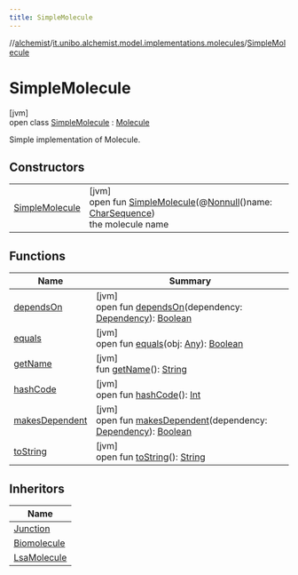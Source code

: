 ```yaml
---
title: SimpleMolecule
---
```

//[alchemist](../../../index.html)/[it.unibo.alchemist.model.implementations.molecules](../index.html)/[SimpleMolecule](index.html)



# SimpleMolecule



[jvm]\
open class [SimpleMolecule](index.html) : [Molecule](../../it.unibo.alchemist.model.interfaces/-molecule/index.html)

Simple implementation of Molecule.



## Constructors


| | |
|---|---|
| [SimpleMolecule](-simple-molecule.html) | [jvm]<br>open fun [SimpleMolecule](-simple-molecule.html)(@[Nonnull](https://docs.oracle.com/javase/8/docs/api/javax/annotation/Nonnull.html)()name: [CharSequence](https://docs.oracle.com/javase/8/docs/api/java/lang/CharSequence.html))<br>the molecule name |


## Functions


| Name | Summary |
|---|---|
| [dependsOn](../../it.unibo.alchemist.model.interfaces/-dependency/depends-on.html) | [jvm]<br>open fun [dependsOn](../../it.unibo.alchemist.model.interfaces/-dependency/depends-on.html)(dependency: [Dependency](../../it.unibo.alchemist.model.interfaces/-dependency/index.html)): [Boolean](https://kotlinlang.org/api/latest/jvm/stdlib/kotlin/-boolean/index.html) |
| [equals](equals.html) | [jvm]<br>open fun [equals](equals.html)(obj: [Any](https://kotlinlang.org/api/latest/jvm/stdlib/kotlin/-any/index.html)): [Boolean](https://kotlinlang.org/api/latest/jvm/stdlib/kotlin/-boolean/index.html) |
| [getName](get-name.html) | [jvm]<br>fun [getName](get-name.html)(): [String](https://docs.oracle.com/javase/8/docs/api/java/lang/String.html) |
| [hashCode](hash-code.html) | [jvm]<br>open fun [hashCode](hash-code.html)(): [Int](https://kotlinlang.org/api/latest/jvm/stdlib/kotlin/-int/index.html) |
| [makesDependent](../../it.unibo.alchemist.model.interfaces/-dependency/makes-dependent.html) | [jvm]<br>open fun [makesDependent](../../it.unibo.alchemist.model.interfaces/-dependency/makes-dependent.html)(dependency: [Dependency](../../it.unibo.alchemist.model.interfaces/-dependency/index.html)): [Boolean](https://kotlinlang.org/api/latest/jvm/stdlib/kotlin/-boolean/index.html) |
| [toString](to-string.html) | [jvm]<br>open fun [toString](to-string.html)(): [String](https://docs.oracle.com/javase/8/docs/api/java/lang/String.html) |


## Inheritors


| Name |
|---|
| [Junction](../-junction/index.html) |
| [Biomolecule](../-biomolecule/index.html) |
| [LsaMolecule](../-lsa-molecule/index.html) |

